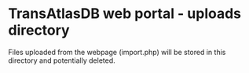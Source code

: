 # TransAtlasDB web portal - uploads directory
Files uploaded from the webpage (import.php) will be stored in this directory and potentially deleted.

